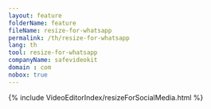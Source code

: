 ```yaml
---
layout: feature
folderName: feature
fileName: resize-for-whatsapp
permalink: /th/resize-for-whatsapp
lang: th
tool: resize-for-whatsapp
companyName: safevideokit
domain : com
nobox: true
---
```


{% include VideoEditorIndex/resizeForSocialMedia.html %}

   